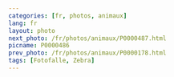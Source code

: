 ```yaml
---
categories: [fr, photos, animaux]
lang: fr
layout: photo
next_photo: /fr/photos/animaux/P0000487.html
picname: P0000486
prev_photo: /fr/photos/animaux/P0000178.html
tags: [Fotofalle, Zebra]
---
```

